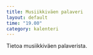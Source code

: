 ```yaml
---
title: Musiikkiväen palaveri
layout: default
time: "19.00"
category: kalenteri
---
```


Tietoa musiikkiväen palaverista.

